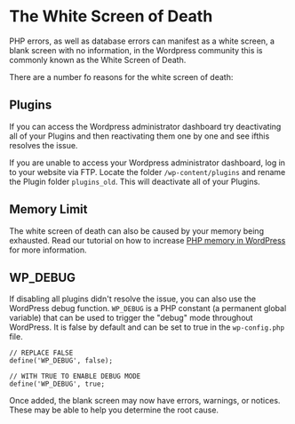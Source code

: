 # The White Screen of Death #

PHP errors, as well as database errors can manifest as a white screen, a blank screen with no information, in the Wordpress community this is commonly known as the White Screen of Death.

There are a number fo reasons for the white screen of death:

## Plugins ##

If you can access the Wordpress administrator dashboard try deactivating all of your Plugins and then reactivating them one by one and see ifthis resolves the issue.

If you are unable to access your Wordpress administrator dashboard, log in to your website via FTP. Locate the folder `/wp-content/plugins` and rename the Plugin folder `plugins_old`. This will deactivate all of your Plugins.

## Memory Limit ##

The white screen of death can also be caused by your memory being exhausted. Read our tutorial on how to increase [PHP memory in WordPress](http://docs.pagelines.com/support-troubleshooting/memory-allocation-error) for more information.

## WP_DEBUG ##

If disabling all plugins didn't resolve the issue, you can also use the WordPress debug function. `WP_DEBUG` is a PHP constant (a permanent global variable) that can be used to trigger the "debug" mode throughout WordPress. It is false by default and can be set to true in the `wp-config.php` file.

~~~ .php
// REPLACE FALSE
define('WP_DEBUG', false);

// WITH TRUE TO ENABLE DEBUG MODE
define('WP_DEBUG', true;
~~~

Once added, the blank screen may now have errors, warnings, or notices. These may be able to help you determine the root cause.